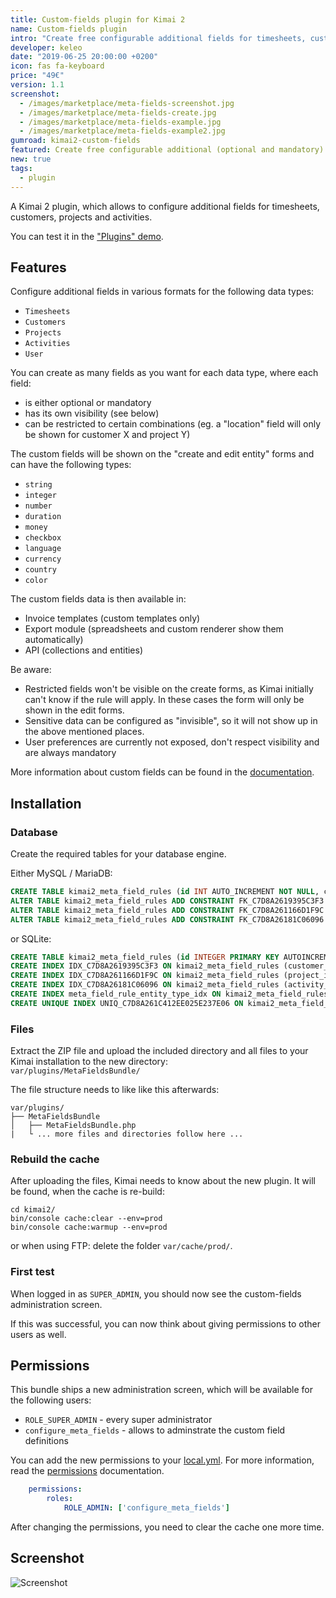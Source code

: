 ```yaml
---
title: Custom-fields plugin for Kimai 2
name: Custom-fields plugin
intro: "Create free configurable additional fields for timesheets, customers, projects, activities and users."
developer: keleo
date: "2019-06-25 20:00:00 +0200"
icon: fas fa-keyboard
price: "49€"
version: 1.1
screenshot: 
  - /images/marketplace/meta-fields-screenshot.jpg
  - /images/marketplace/meta-fields-create.jpg
  - /images/marketplace/meta-fields-example.jpg
  - /images/marketplace/meta-fields-example2.jpg
gumroad: kimai2-custom-fields
featured: Create free configurable additional (optional and mandatory) fields for timesheets, customers, projects and activities in various formats. 
new: true
tags:
  - plugin
---
```


A Kimai 2 plugin, which allows to configure additional fields for timesheets, customers, projects and activities.

You can test it in the ["Plugins" demo](https://www.kimai.org/demo/).

## Features

Configure additional fields in various formats for the following data types:

- `Timesheets`
- `Customers`
- `Projects`
- `Activities`
- `User`

You can create as many fields as you want for each data type, where each field:

- is either optional or mandatory
- has its own visibility (see below)
- can be restricted to certain combinations (eg. a "location" field will only be shown for customer X and project Y)  

The custom fields will be shown on the "create and edit entity" forms and can have the following types:
- `string`
- `integer`
- `number`
- `duration`
- `money`
- `checkbox`
- `language`
- `currency`
- `country`
- `color`

The custom fields data is then available in:
- Invoice templates (custom templates only)
- Export module (spreadsheets and custom renderer show them automatically)
- API (collections and entities)

Be aware:

- Restricted fields won't be visible on the create forms, as Kimai initially can't know if the rule will apply. In these cases the form will only be shown in the edit forms.
- Sensitive data can be configured as "invisible", so it will not show up in the above mentioned places.
- User preferences are currently not exposed, don't respect visibility and are always mandatory  

More information about custom fields can be found in the [documentation](https://www.kimai.org/documentation/meta-fields.html).

## Installation

### Database

Create the required tables for your database engine.

Either MySQL / MariaDB:
```sql
CREATE TABLE kimai2_meta_field_rules (id INT AUTO_INCREMENT NOT NULL, customer_id INT DEFAULT NULL, project_id INT DEFAULT NULL, activity_id INT DEFAULT NULL, entity_type VARCHAR(100) NOT NULL, name VARCHAR(50) NOT NULL, value VARCHAR(255) DEFAULT NULL, type VARCHAR(100) NOT NULL, visible TINYINT(1) NOT NULL, required TINYINT(1) NOT NULL, INDEX IDX_C7D8A2619395C3F3 (customer_id), INDEX IDX_C7D8A261166D1F9C (project_id), INDEX IDX_C7D8A26181C06096 (activity_id), INDEX meta_field_rule_entity_type_idx (entity_type), UNIQUE INDEX UNIQ_C7D8A261C412EE025E237E06 (entity_type, name), PRIMARY KEY(id)) DEFAULT CHARACTER SET utf8mb4 COLLATE utf8mb4_unicode_ci ENGINE = InnoDB;
ALTER TABLE kimai2_meta_field_rules ADD CONSTRAINT FK_C7D8A2619395C3F3 FOREIGN KEY (customer_id) REFERENCES kimai2_customers (id) ON DELETE CASCADE;
ALTER TABLE kimai2_meta_field_rules ADD CONSTRAINT FK_C7D8A261166D1F9C FOREIGN KEY (project_id) REFERENCES kimai2_projects (id) ON DELETE CASCADE;
ALTER TABLE kimai2_meta_field_rules ADD CONSTRAINT FK_C7D8A26181C06096 FOREIGN KEY (activity_id) REFERENCES kimai2_activities (id) ON DELETE CASCADE;
```

or SQLite:
```sql
CREATE TABLE kimai2_meta_field_rules (id INTEGER PRIMARY KEY AUTOINCREMENT NOT NULL, customer_id INTEGER DEFAULT NULL, project_id INTEGER DEFAULT NULL, activity_id INTEGER DEFAULT NULL, entity_type VARCHAR(100) NOT NULL, name VARCHAR(50) NOT NULL, value VARCHAR(255) DEFAULT NULL, type VARCHAR(100) NOT NULL, visible BOOLEAN NOT NULL, required BOOLEAN NOT NULL);
CREATE INDEX IDX_C7D8A2619395C3F3 ON kimai2_meta_field_rules (customer_id);
CREATE INDEX IDX_C7D8A261166D1F9C ON kimai2_meta_field_rules (project_id);
CREATE INDEX IDX_C7D8A26181C06096 ON kimai2_meta_field_rules (activity_id);
CREATE INDEX meta_field_rule_entity_type_idx ON kimai2_meta_field_rules (entity_type);
CREATE UNIQUE INDEX UNIQ_C7D8A261C412EE025E237E06 ON kimai2_meta_field_rules (entity_type, name);
```

### Files 

Extract the ZIP file and upload the included directory and all files to your Kimai installation to the new directory:  
`var/plugins/MetaFieldsBundle/`

The file structure needs to like like this afterwards:

```
var/plugins/
├── MetaFieldsBundle
│   ├── MetaFieldsBundle.php
|   └ ... more files and directories follow here ... 
```

### Rebuild the cache

After uploading the files, Kimai needs to know about the new plugin. It will be found, when the cache is re-build:

```
cd kimai2/
bin/console cache:clear --env=prod
bin/console cache:warmup --env=prod
```

or when using FTP: delete the folder `var/cache/prod/`.

### First test

When logged in as `SUPER_ADMIN`, you should now see the custom-fields administration screen.

If this was successful, you can now think about giving permissions to other users as well.

## Permissions

This bundle ships a new administration screen, which will be available for the following users:

- `ROLE_SUPER_ADMIN` - every super administrator
- `configure_meta_fields` - allows to adminstrate the custom field definitions
 
You can add the new permissions to your [local.yml](https://www.kimai.org/documentation/configurations.html). 
For more information, read the [permissions](https://www.kimai.org/documentation/permissions.html) documentation.

```yaml
    permissions:
        roles:
            ROLE_ADMIN: ['configure_meta_fields']
```
 
After changing the permissions, you need to clear the cache one more time.
 
## Screenshot

![Screenshot](https://www.kimai.org/images/marketplace/meta-fields-screenshot.jpg)
 
